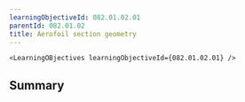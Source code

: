 ```yaml
---
learningObjectiveId: 082.01.02.01
parentId: 082.01.02
title: Aerofoil section geometry
---
```


```tsx eval
<LearningOBjectives learningObjectiveId={082.01.02.01} />
```

## Summary

